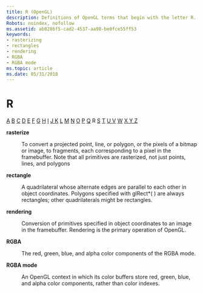 ```yaml
---
title: R (OpenGL)
description: Definitions of OpenGL terms that begin with the letter R.
Robots: noindex, nofollow
ms.assetid: ab0286f5-cad2-4537-aa98-be0fce55ff53
keywords:
- rasterizing
- rectangles
- rendering
- RGBA
- RGBA mode
ms.topic: article
ms.date: 05/31/2018
---
```


# R

[A](a.md) [B](b.md) [C](c.md) [D](d.md) [E](e.md) [F](f.md) [G](g.md) [H](h.md) [I](i.md) [J K](jk.md) [L](l.md) [M](m.md) [N](n.md) [O](o.md) [P](p.md) [Q](q.md) R [S](s.md) [T](t.md) [U V](u-v.md) [W](w.md) [X Y Z](x-y-z.md)

<dl> <dt>

<span id="opengl_rasterize"></span><span id="OPENGL_RASTERIZE"></span>**rasterize**
</dt> <dd>

To convert a projected point, line, or polygon, or the pixels of a bitmap or image, to fragments, each corresponding to a pixel in the framebuffer. Note that all primitives are rasterized, not just points, lines, and polygons

</dd> <dt>

<span id="opengl_rectangle"></span><span id="OPENGL_RECTANGLE"></span>**rectangle**
</dt> <dd>

A quadrilateral whose alternate edges are parallel to each other in object coordinates. Polygons specified with glRect\*( ) are always rectangles; other quadrilaterals might be rectangles.

</dd> <dt>

<span id="opengl_rendering"></span><span id="OPENGL_RENDERING"></span>**rendering**
</dt> <dd>

Conversion of primitives specified in object coordinates to an image in the framebuffer. Rendering is the primary operation of OpenGL.

</dd> <dt>

<span id="opengl_rgba"></span><span id="OPENGL_RGBA"></span>**RGBA**
</dt> <dd>

The red, green, blue, and alpha color components of the RGBA mode.

</dd> <dt>

<span id="opengl_rgba_mode"></span><span id="OPENGL_RGBA_MODE"></span>**RGBA mode**
</dt> <dd>

An OpenGL context in which its color buffers store red, green, blue, and alpha color components, rather than color indexes.

</dd> </dl>

 

 




